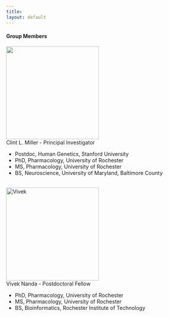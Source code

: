 ```yaml
---
title: 
layout: default
---
```


#### Group Members

<div class="tiles">

<div class="tile">

<img src="https://clintmil.github.io/millerlab/images/clintphoto.jpg" height= "250" width= "250">

</div><!-- /.tile -->

<div class="tile">
Clint L. Miller - Principal Investigator

- Postdoc, Human Genetics, Stanford University 
- PhD, Pharmacology, University of Rochester
- MS, Pharmacology, University of Rochester
- BS, Neuroscience, University of Maryland, Baltimore County 
</div><!-- /.tile -->

<br>

<div class="tile">
<img src="http://clintmil.github.io/millerlab/images/vivekphoto.jpg" alt="Vivek" width="250" height="250">
</div><!-- /.tile -->

<div class="tile">
Vivek Nanda - Postdoctoral Fellow

- PhD, Pharmacology, University of Rochester
- MS, Pharmacology, University of Rochester
- BS, Bioinformatics, Rochester Institute of Technology
</div><!-- /.tile -->


